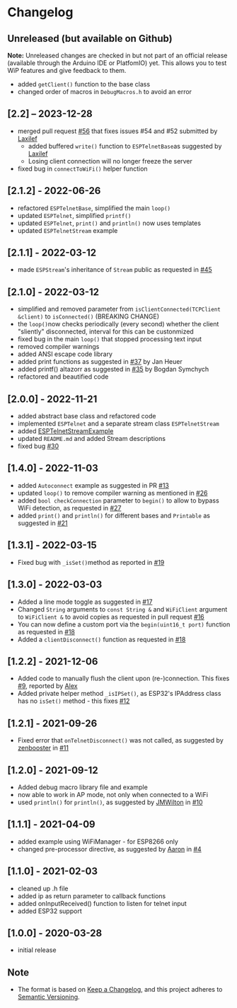 # Changelog

## Unreleased (but available on Github)

**Note:** Unreleased changes are checked in but not part of an official release (available through the Arduino IDE or PlatfomIO) yet. This allows you to test WiP features and give feedback to them.

- added `getClient()` function to the base class
- changed order of macros in `DebugMacros.h` to avoid an error


## [2.2] – 2023-12-28

- merged pull request [#56](https://github.com/LennartHennigs/ESPTelnet/pull/56)  that fixes issues #54 and #52 submitted by [Laxilef](https://github.com/Laxilef)
  - added buffered `write()` function to `ESPTelnetBase`as suggested by [Laxilef](https://github.com/Laxilef)
  - Losing client connection will no longer freeze the server
- fixed bug in `connectToWiFi()` helper function


## [2.1.2] - 2022-06-26

- refactored `ESPTelnetBase`, simplified the main `loop()`
- updated `ESPTelnet`, simplified `printf()`
- updated `ESPTelnet`, `print()` and `println()` now uses templates
- updated `ESPTelnetStream` example

## [2.1.1] - 2022-03-12

- made `ESPStream`'s inheritance of `Stream` public as requested in [#45](https://github.com/LennartHennigs/ESPTelnet/issues/45)

## [2.1.0] - 2022-03-12

- simplified and removed parameter from `isClientConnected(TCPClient &client)` to `isConnected()` (BREAKING CHANGE)
- the `loop()`now checks periodically (every second) whether the client "sliently" disconnected, interval for this can be custonmized
- fixed bug in the main `loop()` that stopped processing text input
- removed compiler warnings
- added ANSI escape code library
- added print functions as suggested in [#37](https://github.com/LennartHennigs/ESPTelnet/pull/37) by Jan Heuer
- added printf() altazorr as suggested in [#35](https://github.com/LennartHennigs/ESPTelnet/pull/35) by Bogdan Symchych
- refactored and beautified code

## [2.0.0] - 2022-11-21

- added abstract base class and refactored code
- implemented `ESPTelnet` and a separate stream class `ESPTelnetStream`
- added [ESPTelnetStreamExample](https://github.com/LennartHennigs/ESPTelnet/blob/master/examples/TelnetStreamExample/TelnetStreamExample.ino)
- updated `README.md` and added Stream descriptions
- fixed bug [#30](https://github.com/LennartHennigs/ESPTelnet/issues/30)

## [1.4.0] - 2022-11-03

- added `Autoconnect` example as suggested in PR [#13](https://github.com/LennartHennigs/ESPTelnet/pull/13)
- updated `loop()` to remove compiler warning as mentioned in [#26](https://github.com/LennartHennigs/ESPTelnet/issues/26)
- added `bool checkConnection` parameter to `begin()` to allow to bypass WiFi detection, as requested in [#27](https://github.com/LennartHennigs/ESPTelnet/issues/27)
- added `print()` and `println()` for different bases and `Printable` as suggested in [#21](https://github.com/LennartHennigs/ESPTelnet/pull/21)

## [1.3.1] - 2022-03-15

- Fixed bug with `_isSet()`method as reported in [#19](https://github.com/LennartHennigs/ESPTelnet/issues/19)

## [1.3.0] - 2022-03-03

- Added a line mode toggle as suggested in [#17](https://github.com/LennartHennigs/ESPTelnet/pull/17)
- Changed `String` arguments to `const String &` and `WiFiClient` argument to `WiFiClient &` to avoid copies as requested in pull request [#16](https://github.com/LennartHennigs/ESPTelnet/pull/16)
- You can now define a custom port via the `begin(uint16_t port)` function as requested in [#18](https://github.com/LennartHennigs/ESPTelnet/issues/18)
- Added a `clientDisconnect()` function as requested in [#18](https://github.com/LennartHennigs/ESPTelnet/issues/18)

## [1.2.2] - 2021-12-06

- Added code to manually flush the client upon (re-)connection. This fixes [#9](https://github.com/LennartHennigs/ESPTelnet/issues/9), reported by [Alex](https://github.com/alex-fu27)
- Added private helper method `_isIPSet()`, as ESP32's IPAddress class has no `isSet()` method - this fixes [#12](https://github.com/LennartHennigs/ESPTelnet/issues/12)

## [1.2.1] - 2021-09-26

- Fixed error that `onTelnetDisconnect()` was not called, as suggested by [zenbooster](https://github.com/zenbooster) in [#11](https://github.com/LennartHennigs/ESPTelnet/issues/11)

## [1.2.0] - 2021-09-12

- Added debug macro library file and example
- now able to work in AP mode, not only when connected to a WiFi
- used `println()` for `println()`, as suggested by [JMWilton](https://github.com/JMWilton) in [#10](https://github.com/LennartHennigs/ESPTelnet/issues/10)

## [1.1.1] - 2021-04-09

- added example using WiFiManager - for ESP8266 only
- changed pre-processor directive, as suggested by [Aaron](https://github.com/AFontaine79) in [#4](https://github.com/LennartHennigs/ESPTelnet/issues/4)

## [1.1.0] - 2021-02-03

- cleaned up .h file
- added ip as return parameter to callback functions
- added onInputReceived() function to listen for telnet input
- added ESP32 support

## [1.0.0] - 2020-03-28

- initial release

## Note

- The format is based on [Keep a Changelog](https://keepachangelog.com/en/1.0.0/), and this project adheres to [Semantic Versioning](https://semver.org/spec/v2.0.0.html).
